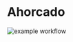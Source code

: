 # Ahorcado

![example workflow](https://github.com/juan9889/Ahorcado/.github/workflows/build.yml/badge.svg)
